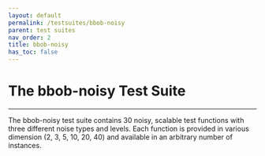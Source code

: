 ```yaml
---
layout: default
permalink: /testsuites/bbob-noisy
parent: test suites
nav_order: 2
title: bbob-noisy
has_toc: false
---
```



# The bbob-noisy Test Suite

---

The bbob-noisy test suite contains 30 noisy, scalable test functions with three different noise types and levels. Each function is provided in various dimension (2, 3, 5, 10, 20, 40) and available in an arbitrary number of instances.








<link rel="stylesheet" href="{{ '/assets/css/custom.css' | relative_url }}"/>

